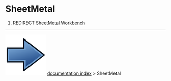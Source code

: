 # SheetMetal
1.  REDIRECT [SheetMetal Workbench](SheetMetal_Workbench.md)



---
![](images/Button_right.svg) [documentation index](../README.md) > SheetMetal
